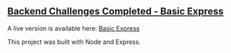 ## [Backend Challenges Completed - Basic Express](https://learn.freecodecamp.org/apis-and-microservices/basic-node-and-express)

A live version is available here: [Basic Express](https://boilerplate-express.glitch.me/)

This project was built with Node and Express.
